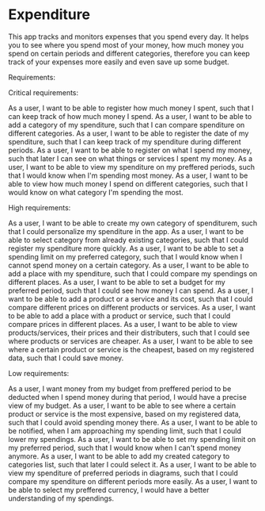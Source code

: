 # Expenditure
This app tracks and monitors expenses that you spend every day. It helps you to see where you spend most of your money, how much money you spend on certain periods and different categories, therefore you can keep track of your expenses more easily and even save up some budget.

Requirements:

Critical requirements:

As a user, I want to be able to register how much money I spent, such that I can keep track of how much money I spend.
As a user, I want to be able to add a category of my spenditure, such that I can compare spenditure on different categories.
As a user, I want to be able to register the date of my spenditure, such that I can keep track of my spenditure during different periods.
As a user, I want to be able to register on what I spend my money, such that later I can see on what things or services I spent my money.
As a user, I want to be able to view my spenditure on my preffered periods, such that I would know when I'm spending most money.
As a user, I want to be able to view how much money I spend on different categories, such that I would know on what category I'm spending the most.

High requirements:

As a user, I want to be able to create my own category of spenditurem, such that I could personalize my spenditure in the app.
As a user, I want to be able to select category from already existing categories, such that I could register my spenditure more quickly.
As a user, I want to be able to set a spending limit on my preferred category, such that I would know when I cannot spend money on a certain category.
As a user, I want to be able to add a place with my spenditure, such that I could compare my spendings on different places.
As a user, I want to be able to set a budget for my preferred period, such that I could see how money I can spend.
As a user, I want to be able to add a product or a service and its cost, such that I could compare different prices on different products or services.
As a user, I want to be able to add a place with a product or service, such that I could compare prices in different places.
As a user, I want to be able to view products/services, their prices and their distributers, such that I could see where products or services are cheaper.
As a user, I want to be able to see where a certain product or service is the cheapest, based on my registered data, such that I could save money.

Low requirements:

As a user, I want money from my budget from preffered period to be deducted when I spend money during that period, I would have a precise view of my budget.
As a user, I want to be able to see where a certain product or service is the most expensive, based on my registered data, such that I could avoid spending money there.
As a user, I want to be able to be notified, when I am approaching my spending limit, such that I could lower my spendings.
As a user, I want to be able to set my spending limit on my preferred period, such that I would know when I can't spend money anymore.
As a user, I want to be able to add my created category to categories list, such that later I could select it.
As a user, I want to be able to view my spenditure of preferred periods in diagrams, such that I could compare my spenditure on different periods more easily.
As a user, I want to be able to select my preffered currency, I would have a better understanding of my spendings.

